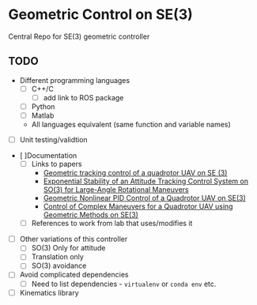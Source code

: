 # Geometric Control on SE(3)

Central Repo for SE(3) geometric controller

## TODO

* Different programming languages
  * [ ] C++/C
    * [ ] add link to ROS package
  * [ ] Python
  * [ ] Matlab
  * All languages equivalent (same function and variable names)
* [ ] Unit testing/validtion
* [ ]Documentation
  * [ ] Links to papers
    - [Geometric tracking control of a quadrotor UAV on SE (3)](https://pdfs.semanticscholar.org/2e83/b6f1d6da2694dd029597911599c03b690afc.pdf)
    - [Exponential Stability of an Attitude Tracking Control System on SO(3) for Large-Angle Rotational Maneuvers](http://s3.amazonaws.com/academia.edu.documents/45675158/j.sysconle.2011.10.01720160516-17935-cn7fix.pdf?AWSAccessKeyId=AKIAIWOWYYGZ2Y53UL3A&Expires=1501541417&Signature=q%2FGTrQ2F07OChQIr8jLb23sK5sg%3D&response-content-disposition=inline%3B%20filename%3DExponential_stability_of_an_attitude_tra.pdf)
    - [Geometric Nonlinear PID Control of a Quadrotor UAV on SE(3)](https://arxiv.org/pdf/1304.6765.pdf)
    - [Control of Complex Maneuvers for a Quadrotor UAV using Geometric Methods on SE(3)](https://arxiv.org/pdf/1003.2005.pdf)
  * [ ] References to work from lab that uses/modifies it
* [ ] Other variations of this controller
  * [ ] SO(3) Only for attitude
  * [ ] Translation only
  * [ ] SO(3) avoidance
* [ ] Avoid complicated dependencies
  * [ ] Need to list dependencies - `virtualenv` or `conda env` etc.
* [ ] Kinematics library

